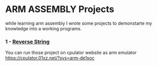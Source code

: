 # ARM ASSEMBLY Projects
while learning arm assembly I wrote some projects to demonstarte my knowledge into a working programs.

### 1 - [Reverse String](reverse_string.s)

You can run those project on cpulator website as arm emulator
https://cpulator.01xz.net/?sys=arm-de1soc
